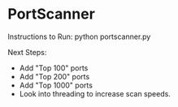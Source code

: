 # PortScanner
 
 Instructions to Run:
 python portscanner.py <ip>
 
 Next Steps:
 - Add "Top 100" ports
 - Add "Top 200" ports
 - Add "Top 1000" ports
 - Look into threading to increase scan speeds.
